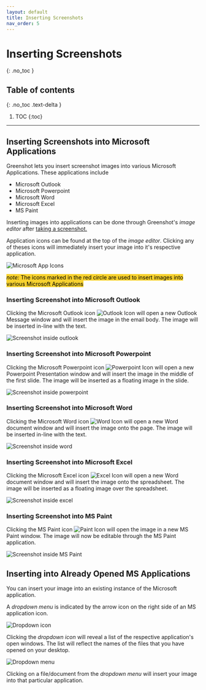 ```yaml
---
layout: default
title: Inserting Screenshots
nav_order: 5
---
```


# Inserting Screenshots
{: .no_toc }

## Table of contents
{: .no_toc .text-delta }

1. TOC
{:toc}

---

## Inserting Screenshots into Microsoft Applications

Greenshot lets you insert screenshot images into various Microsoft Applications. These applications include

* Microsoft Outlook
* Microsoft Powerpoint
* Microsoft Word
* Microsoft Excel
* MS Paint

Inserting images into applications can be done through Greenshot's _image editor_ after [taking a screenshot.](./capture)

Application icons can be found at the top of the _image editor_. Clicking any of theses icons will immediately insert your image into it's respective application.

![Microsoft App Icons](../assets/images/msIcons.png)

<span style="background-color:#F7D12E;color:black;">_note:_ The icons marked in the red circle are used to insert images into various Microsoft Applications</span>

### Inserting Screenshot into Microsoft Outlook

Clicking the Microsoft Outlook icon ![Outlook Icon](../assets/images/outlookicon.png) will open a new Outlook Message window and will insert the image in the email body. The image will be inserted in-line with the text.

![Screenshot inside outlook](../assets/images/outlookshot.png)

### Inserting Screenshot into Microsoft Powerpoint

Clicking the Microsoft Powerpoint icon ![Powerpoint Icon](../assets/images/ppicon.png) will open a new Powerpoint Presentation window and will insert the image in the middle of the first slide. The image will be inserted as a floating image in the slide.

![Screenshot inside powerpoint](../assets/images/ppshot.png)

### Inserting Screenshot into Microsoft Word

Clicking the Microsoft Word icon ![Word Icon](../assets/images/wordicon.png) will open a new Word document window and will insert the image onto the page. The image will be inserted in-line with the text.

![Screenshot inside word](../assets/images/wordshot.png)

### Inserting Screenshot into Microsoft Excel

Clicking the Microsoft Excel icon ![Excel Icon](../assets/images/excelicon.png) will open a new Word document window and will insert the image onto the spreadsheet. The image will be inserted as a floating image over the spreadsheet.

![Screenshot inside excel](../assets/images/excelshot.png)

### Inserting Screenshot into MS Paint

Clicking the MS Paint icon ![Paint Icon](../assets/images/painticon.png) will open the image in a new MS Paint window. The image will now be editable through the MS Paint application.

![Screenshot inside MS Paint](../assets/images/paintshot.png)

## Inserting into Already Opened MS Applications

You can insert your image into an existing instance of the Microsoft application.

A _dropdown menu_ is indicated by the arrow icon on the right side of an MS application icon.

![Dropdown icon](../assets/images/dropdownarrow.png)

Clicking the _dropdown icon_ will reveal a list of the respective application's open windows. The list will reflect the names of the files that you have opened on your desktop.

![Dropdown menu](../assets/images/dropdown.png)

Clicking on a file/document from the _dropdown menu_ will insert your image into that particular application.
